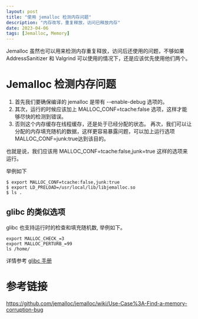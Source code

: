 ```yaml
---
layout: post
title: "使用 jemalloc 检测内存问题"
description: "内存改写，重复释放，访问已释放内存"
date: 2023-04-06
tags: [Jemalloc, Memory]
---
```


Jemalloc 虽然也可以用来检测内存重复释放，访问后还使用的问题，不够如果 AddressSanitizer
和 Valgrind 可以使用的情况下，还是应该优先使用他们两个。

# Jemalloc 检测内存问题

1. 首先我们要确保编译的 jemalloc 是带有 --enable-debug 选项的。
2. 其次，运行的时候应该加上 MALLOC_CONF=tcache:false 选项，这样才能够尽快的检测到错误。
3. 否则这个内存缓存在线程缓存，还是处于已经分配的状态。
再次，我们可以让分配的内存填充随机的数据，这样更容易暴露问题，可以加上运行选项 MALLOC_CONF=junk:true达到该目的。

也就是说，我们应该用 MALLOC_CONF=tcache:false,junk=true 这样的选项来运行。

举例如下

```shell
$ export MALLOC_CONF=tcache:false,junk:true
$ export LD_PRELOAD=/usr/local/lib/libjemalloc.so
$ ls .
```

## glibc 的类似选项

glibc 也支持运行时的检查和填充随机数, 举例如下。

```shell
export MALLOC_CHECK_=3
export MALLOC_PERTURB_=99
ls /home/
```

详情参考 [glibc 手册](https://www.gnu.org/software/libc/manual/html_node/Memory-Allocation-Tunables.html)


# 参考链接

https://github.com/jemalloc/jemalloc/wiki/Use-Case%3A-Find-a-memory-corruption-bug
